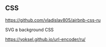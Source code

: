 ## CSS

https://github.com/vladislav805/airbnb-css-ru


SVG в background CSS

https://yoksel.github.io/url-encoder/ru/